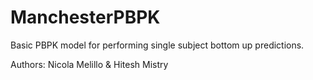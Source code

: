 # ManchesterPBPK
Basic PBPK model for performing single subject bottom up predictions.

Authors: Nicola Melillo & Hitesh Mistry
